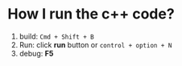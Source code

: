 # How I run the c++ code?
1. build: `Cmd + Shift + B`
2. Run: click **run** button
        or `control + option + N`
3. debug: **F5**